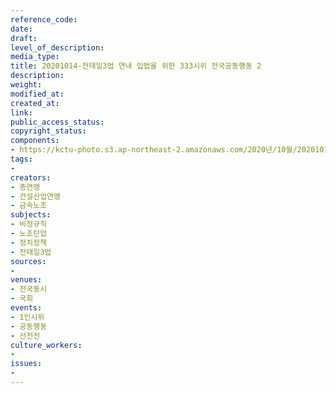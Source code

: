 ```yaml
---
reference_code: 
date: 
draft: 
level_of_description: 
media_type: 
title: 20201014-전태일3법 연내 입법을 위한 333시위 전국공동행동 2
description: 
weight: 
modified_at: 
created_at: 
link: 
public_access_status: 
copyright_status: 
components:
- https://kctu-photo.s3.ap-northeast-2.amazonaws.com/2020년/10월/20201014-전태일3법+연내+입법을+위한+333시위+전국공동행동+2/경기.jpg
tags:
- 
creators:
- 총연맹
- 건설산업연맹
- 금속노조
subjects:
- 비정규직
- 노조탄압
- 정치정책
- 전태일3법
sources:
- 
venues:
- 전국동시
- 국회
events:
- 1인시위
- 공동행동
- 선전전
culture_workers:
- 
issues:
- 
---
```

